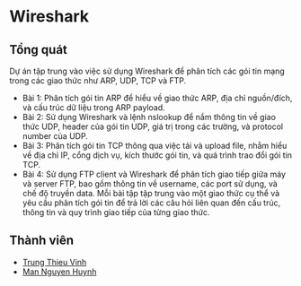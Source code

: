 # Wireshark

## Tổng quát
Dự án tập trung vào việc sử dụng Wireshark để phân tích các gói tin mạng trong các giao thức như ARP, UDP, TCP và FTP.
- Bài 1: Phân tích gói tin ARP để hiểu về giao thức ARP, địa chỉ nguồn/đích, và cấu trúc dữ liệu trong ARP payload.
- Bài 2: Sử dụng Wireshark và lệnh nslookup để nắm thông tin về giao thức UDP, header của gói tin UDP, giá trị trong các trường, và protocol number của UDP.
- Bài 3: Phân tích gói tin TCP thông qua việc tải và upload file, nhằm hiểu về địa chỉ IP, cổng dịch vụ, kích thước gói tin, và quá trình trao đổi gói tin TCP.
- Bài 4: Sử dụng FTP client và Wireshark để phân tích giao tiếp giữa máy và server FTP, bao gồm thông tin về username, các port sử dụng, và chế độ truyền data.
Mỗi bài tập tập trung vào một giao thức cụ thể và yêu cầu phân tích gói tin để trả lời các câu hỏi liên quan đến cấu trúc, thông tin và quy trình giao tiếp của từng giao thức.

## Thành viên
- [Trung Thieu Vinh](https://github.com/tvtrungg)
- [Man Nguyen Huynh](https://github.com/nhman2002)

